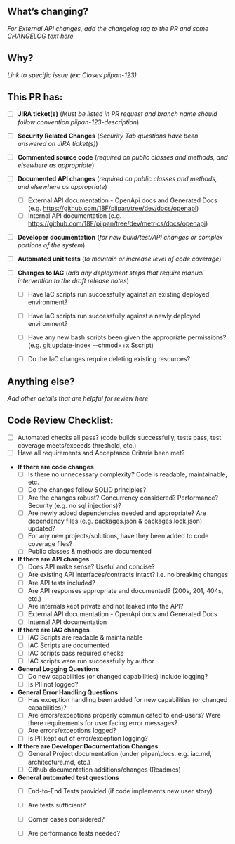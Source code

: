 ## What’s changing?

_For External API changes, add the changelog tag to the PR and some CHANGELOG text here_

## Why?

_Link to specific issue (ex: Closes piipan-123)_

## This PR has:

- [ ] **JIRA ticket(s)** (_Must be listed in PR request and branch name should follow convention piipan-123-description_)<description>

- [ ] **Security Related Changes** (_Security Tab questions have been answered on JIRA ticket(s)_)

- [ ] **Commented source code** (_required on public classes and methods, and elsewhere as appropriate_)

- [ ] **Documented API changes** (_required on public classes and methods, and elsewhere as appropriate_)
    - [ ] External API documentation - OpenApi docs and Generated Docs (e.g. https://github.com/18F/piipan/tree/dev/docs/openapi) 
    - [ ] Internal API documentation (e.g. https://github.com/18F/piipan/tree/dev/metrics/docs/openapi)   

- [ ] **Developer documentation** (_for new build/test/API changes or complex portions of the system_)

- [ ] **Automated unit tests** (_to maintain or increase level of code coverage_)

- [ ] **Changes to IAC** (_add any deployment steps that require manual intervention to the draft release notes_)
    - [ ] Have IaC scripts run successfully against an existing deployed environment?
    - [ ] Have IaC scripts run successfully against a newly deployed environment?
    - [ ] Have any new bash scripts been given the appropriate permissions? (e.g. git update-index --chmod=+x $script)
    - [ ] Do the IaC changes require deleting existing resources?


## Anything else?

_Add other details that are helpful for review here_

## Code Review Checklist:

- [ ] Automated checks all pass? (code builds successfully, tests pass, test coverage meets/exceeds threshold, etc.) 
- [ ] Have all requirements and Acceptance Criteria been met?
- **If there are code changes**
    - [ ] Is there no unnecessary complexity? Code is readable, maintainable, etc.
    - [ ] Do the changes follow SOLID principles?
    - [ ] Are the changes robust? Concurrency considered? Performance? Security (e.g. no sql injections)?
    - [ ] Are newly added dependencies needed and appropriate? Are dependency files (e.g. packages.json & packages.lock.json) updated?
    - [ ] For any new projects/solutions, have they been added to code coverage files?
    - [ ] Public classes & methods are documented    
- **If there are API changes**
    - [ ] Does API make sense? Useful and concise?
    - [ ] Are existing API interfaces/contracts intact? i.e. no breaking changes
    - [ ] Are API tests included?
    - [ ] Are API responses appropriate and documented? (200s, 201, 404s, etc.)
    - [ ] Are internals kept private and not leaked into the API?
    - [ ] External API documentation - OpenApi docs and Generated Docs 
    - [ ] Internal API documentation    
- **If there are IAC changes**
    - [ ] IAC Scripts are readable & maintainable
    - [ ] IAC Scripts are documented
    - [ ] IAC scripts pass required checks
    - [ ] IAC scripts were run successfully by author
- **General Logging Questions**
    - [ ] Do new capabilities (or changed capabilities) include logging?
    - [ ] Is PII not logged?
- **General Error Handling Questions**
    - [ ] Has exception handling been added for new capabilities (or changed capabilities)?
    - [ ] Are errors/exceptions properly communicated to end-users? Were there requirements for user facing error messages?
    - [ ] Are errors/exceptions logged?
    - [ ] Is PII kept out of error/exception logging?
- **If there are Developer Documentation Changes**
    - [ ] General Project documentation (under piipan\docs. e.g. iac.md, architecture.md, etc.)
    - [ ] Github documentation additions/changes (Readmes)
- **General automated test questions**
    - [ ] End-to-End Tests provided (if code implements new user story)
    - [ ] Are tests sufficient?
    - [ ] Corner cases considered?
    - [ ] Are performance tests needed?

